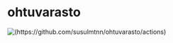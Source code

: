 # ohtuvarasto
![(https://github.com/susulmtnn/ohtuvarasto/actions)](https://github.com/susulmtnn/ohtuvarasto/workflows/CI/badge.svg)
